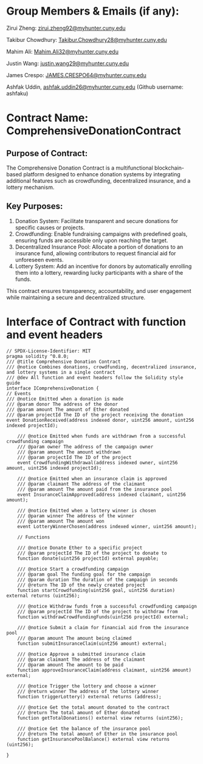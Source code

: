 # Group Members & Emails (if any):

Zirui Zheng: zirui.zheng92@myhunter.cuny.edu

Takibur Chowdhury: Takibur.Chowdhury28@myhunter.cuny.edu

Mahim Ali: Mahim.Ali32@myhunter.cuny.edu

Justin Wang: justin.wang29@myhunter.cuny.edu

James Crespo: JAMES.CRESPO64@myhunter.cuny.edu

Ashfak Uddin, ashfak.uddin26@myhunter.cuny.edu (Github username: ashfaku)

# Contract Name: ComprehensiveDonationContract

## Purpose of Contract:

The Comprehensive Donation Contract is a multifunctional blockchain-based platform designed to enhance donation systems by integrating additional features such as crowdfunding, decentralized insurance, and a lottery mechanism.

## Key Purposes:

1. Donation System: Facilitate transparent and secure donations for specific causes or projects.
2. Crowdfunding: Enable fundraising campaigns with predefined goals, ensuring funds are accessible only upon reaching the target.
3. Decentralized Insurance Pool: Allocate a portion of donations to an insurance fund, allowing contributors to request financial aid for unforeseen events.
4. Lottery System: Add an incentive for donors by automatically enrolling them into a lottery, rewarding lucky participants with a share of the funds.

This contract ensures transparency, accountability, and user engagement while maintaining a secure and decentralized structure.

# Interface of Contract with function and event headers

```
// SPDX-License-Identifier: MIT
pragma solidity ^0.8.0;
/// @title Comprehensive Donation Contract
/// @notice Combines donations, crowdfunding, decentralized insurance, and lottery systems in a single contract
/// @dev All function and event headers follow the Solidity style guide
interface IComprehensiveDonation {
// Events
/// @notice Emitted when a donation is made
/// @param donor The address of the donor
/// @param amount The amount of Ether donated
/// @param projectId The ID of the project receiving the donation
event DonationReceived(address indexed donor, uint256 amount, uint256 indexed projectId);

    /// @notice Emitted when funds are withdrawn from a successful crowdfunding campaign
    /// @param owner The address of the campaign owner
    /// @param amount The amount withdrawn
    /// @param projectId The ID of the project
    event CrowdfundingWithdrawal(address indexed owner, uint256 amount, uint256 indexed projectId);

    /// @notice Emitted when an insurance claim is approved
    /// @param claimant The address of the claimant
    /// @param amount The amount paid from the insurance pool
    event InsuranceClaimApproved(address indexed claimant, uint256 amount);

    /// @notice Emitted when a lottery winner is chosen
    /// @param winner The address of the winner
    /// @param amount The amount won
    event LotteryWinnerChosen(address indexed winner, uint256 amount);

    // Functions

    /// @notice Donate Ether to a specific project
    /// @param projectId The ID of the project to donate to
    function donate(uint256 projectId) external payable;

    /// @notice Start a crowdfunding campaign
    /// @param goal The funding goal for the campaign
    /// @param duration The duration of the campaign in seconds
    /// @return The ID of the newly created project
    function startCrowdfunding(uint256 goal, uint256 duration) external returns (uint256);

    /// @notice Withdraw funds from a successful crowdfunding campaign
    /// @param projectId The ID of the project to withdraw from
    function withdrawCrowdfundingFunds(uint256 projectId) external;

    /// @notice Submit a claim for financial aid from the insurance pool
    /// @param amount The amount being claimed
    function submitInsuranceClaim(uint256 amount) external;

    /// @notice Approve a submitted insurance claim
    /// @param claimant The address of the claimant
    /// @param amount The amount to be paid
    function approveInsuranceClaim(address claimant, uint256 amount) external;

    /// @notice Trigger the lottery and choose a winner
    /// @return winner The address of the lottery winner
    function triggerLottery() external returns (address);

    /// @notice Get the total amount donated to the contract
    /// @return The total amount of Ether donated
    function getTotalDonations() external view returns (uint256);

    /// @notice Get the balance of the insurance pool
    /// @return The total amount of Ether in the insurance pool
    function getInsurancePoolBalance() external view returns (uint256);

}
```
